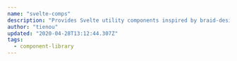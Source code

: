 ```yaml
---
name: "svelte-comps"
description: "Provides Svelte utility components inspired by braid-design-system."
author: "tienou"
updated: "2020-04-28T13:12:44.307Z"
tags: 
  - component-library
---
```

